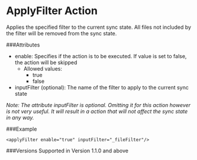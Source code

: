 ApplyFilter Action
==================

Applies the specified filter to the current sync state. All files not included by the filter will be removed from the sync state.


###Attributes
- enable: Specifies if the action is to be executed. If value is set to false, the action will be skipped
	- Allowed values: 
		- true
		- false
- inputFilter (optional): The name of the filter to apply to the current sync state


*Note: The attribute inputFilter is optional. Omitting it for this action however is not very useful. It will result in a action that will not affect the sync state in any way.*


###Example

	<applyFilter enable="true" inputFilter="_fileFilter"/>


###Versions
Supported in Version 1.1.0 and above